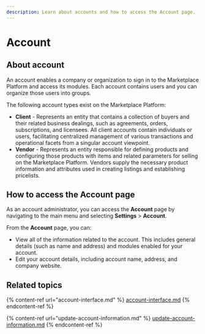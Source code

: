 ```yaml
---
description: Learn about accounts and how to access the Account page.
---
```


# Account

## About account

An account enables a company or organization to sign in to the Marketplace Platform and access its modules. Each account contains users and you can organize those users into groups.

The following account types exist on the Marketplace Platform:&#x20;

* **Client** - Represents an entity that contains a collection of buyers and their related business dealings, such as agreements, orders, subscriptions, and licensees. All client accounts contain individuals or users, facilitating centralized management of various transactions and operational facets from a singular account viewpoint.
* **Vendor** - Represents an entity responsible for defining products and configuring those products with items and related parameters for selling on the Marketplace Platform. Vendors supply the necessary product information and attributes used in creating listings and establishing pricelists.

## How to access the Account page

As an account administrator, you can access the **Account** page by navigating to the main menu and selecting **Settings** > **Account**.&#x20;

From the **Account** page, you can:&#x20;

* View all of the information related to the account. This includes general details (such as name and address) and modules enabled for your account.
* Edit your account details, including account name, address, and company website.&#x20;

## Related topics

{% content-ref url="account-interface.md" %}
[account-interface.md](account-interface.md)
{% endcontent-ref %}

{% content-ref url="update-account-information.md" %}
[update-account-information.md](update-account-information.md)
{% endcontent-ref %}
